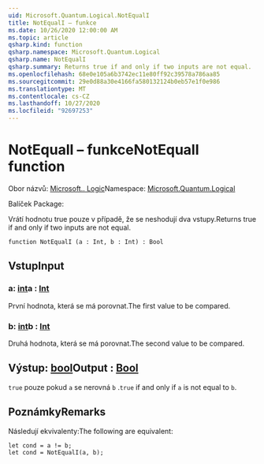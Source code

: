 ```yaml
---
uid: Microsoft.Quantum.Logical.NotEqualI
title: NotEqualI – funkce
ms.date: 10/26/2020 12:00:00 AM
ms.topic: article
qsharp.kind: function
qsharp.namespace: Microsoft.Quantum.Logical
qsharp.name: NotEqualI
qsharp.summary: Returns true if and only if two inputs are not equal.
ms.openlocfilehash: 68e0e105a6b3742ec11e80ff92c39578a786aa85
ms.sourcegitcommit: 29e0d88a30e4166fa580132124b0eb57e1f0e986
ms.translationtype: MT
ms.contentlocale: cs-CZ
ms.lasthandoff: 10/27/2020
ms.locfileid: "92697253"
---
```

# <a name="notequali-function"></a><span data-ttu-id="ac739-102">NotEqualI – funkce</span><span class="sxs-lookup"><span data-stu-id="ac739-102">NotEqualI function</span></span>

<span data-ttu-id="ac739-103">Obor názvů: [Microsoft.. Logic](xref:Microsoft.Quantum.Logical)</span><span class="sxs-lookup"><span data-stu-id="ac739-103">Namespace: [Microsoft.Quantum.Logical](xref:Microsoft.Quantum.Logical)</span></span>

<span data-ttu-id="ac739-104">Balíček [](https://nuget.org/packages/)</span><span class="sxs-lookup"><span data-stu-id="ac739-104">Package: [](https://nuget.org/packages/)</span></span>


<span data-ttu-id="ac739-105">Vrátí hodnotu true pouze v případě, že se neshodují dva vstupy.</span><span class="sxs-lookup"><span data-stu-id="ac739-105">Returns true if and only if two inputs are not equal.</span></span>

```qsharp
function NotEqualI (a : Int, b : Int) : Bool
```


## <a name="input"></a><span data-ttu-id="ac739-106">Vstup</span><span class="sxs-lookup"><span data-stu-id="ac739-106">Input</span></span>

### <a name="a--int"></a><span data-ttu-id="ac739-107">a: [int](xref:microsoft.quantum.lang-ref.int)</span><span class="sxs-lookup"><span data-stu-id="ac739-107">a : [Int](xref:microsoft.quantum.lang-ref.int)</span></span>

<span data-ttu-id="ac739-108">První hodnota, která se má porovnat.</span><span class="sxs-lookup"><span data-stu-id="ac739-108">The first value to be compared.</span></span>


### <a name="b--int"></a><span data-ttu-id="ac739-109">b: [int](xref:microsoft.quantum.lang-ref.int)</span><span class="sxs-lookup"><span data-stu-id="ac739-109">b : [Int](xref:microsoft.quantum.lang-ref.int)</span></span>

<span data-ttu-id="ac739-110">Druhá hodnota, která se má porovnat.</span><span class="sxs-lookup"><span data-stu-id="ac739-110">The second value to be compared.</span></span>



## <a name="output--bool"></a><span data-ttu-id="ac739-111">Výstup: [bool](xref:microsoft.quantum.lang-ref.bool)</span><span class="sxs-lookup"><span data-stu-id="ac739-111">Output : [Bool](xref:microsoft.quantum.lang-ref.bool)</span></span>

<span data-ttu-id="ac739-112">`true` pouze pokud `a` se nerovná `b` .</span><span class="sxs-lookup"><span data-stu-id="ac739-112">`true` if and only if `a` is not equal to `b`.</span></span>

## <a name="remarks"></a><span data-ttu-id="ac739-113">Poznámky</span><span class="sxs-lookup"><span data-stu-id="ac739-113">Remarks</span></span>

<span data-ttu-id="ac739-114">Následují ekvivalenty:</span><span class="sxs-lookup"><span data-stu-id="ac739-114">The following are equivalent:</span></span>

```Q#
let cond = a != b;
let cond = NotEqualI(a, b);
```